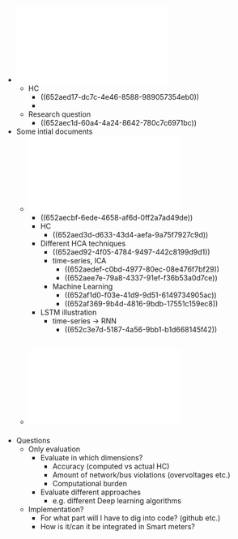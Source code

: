 - ![Thesis Proposal Master Energ1.pdf](../assets/Thesis_Proposal_Master_Energ1_1697311749137_0.pdf)
	- HC
		- ((652aed17-dc7c-4e46-8588-989057354eb0))
		-
	- Research question
		- ((652aec1d-60a4-4a24-8642-780c7c6971bc))
- Some intial documents
	- ![Spatial-Temporal_Deep_Learning_for_Hosting_Capacity_Analysis_in_Distribution_Grids.pdf](../assets/Spatial-Temporal_Deep_Learning_for_Hosting_Capacity_Analysis_in_Distribution_Grids_1697311871893_0.pdf)
		- ((652aecbf-6ede-4658-af6d-0ff2a7ad49de))
		- HC
			- ((652aed3d-d633-43d4-aefa-9a75f7927c9d))
		- Different HCA techniques
			- ((652aed92-4f05-4784-9497-442c8199d9d1))
			- time-series, ICA
				- ((652aedef-c0bd-4977-80ec-08e476f7bf29))
				- ((652aee7e-79a8-4337-91ef-f36b53a0d7ce))
			- Machine Learning
				- ((652af1d0-f03e-41d9-9d51-6149734905ac))
				- ((652af369-9b4d-4816-9bdb-17551c159ec8))
		- LSTM illustration
			- time-series -> RNN
				- ((652c3e7d-5187-4a56-9bb1-b1d668145f42))
	- ![Electrical_Model-Free_Voltage_Calculations_Using_Neural_Networks_and_Smart_Meter_Data.pdf](../assets/Electrical_Model-Free_Voltage_Calculations_Using_Neural_Networks_and_Smart_Meter_Data_1697314312902_0.pdf)
		-
- Questions
	- Only evaluation
		- Evaluate in which dimensions?
			- Accuracy (computed vs actual HC)
			- Amount of network/bus violations (overvoltages etc.)
			- Computational burden
		- Evaluate different approaches
			- e.g. different Deep learning algorithms
	- Implementation?
		- For what part will I have to dig into code? (github etc.)
		- How is it/can it be integrated in Smart meters?